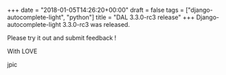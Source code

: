 +++
date = "2018-01-05T14:26:20+00:00"
draft = false
tags = ["django-autocomplete-light", "python"]
title = "DAL 3.3.0-rc3 release"
+++
Django-autocomplete-light 3.3.0-rc3 was released.

Please try it out and submit feedback !

With LOVE

jpic